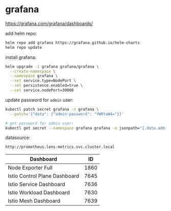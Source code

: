 # grafana

https://grafana.com/grafana/dashboards/

add helm repo:
```bash
helm repo add grafana https://grafana.github.io/helm-charts
helm repo update
```

install grafana:
```bash
helm upgrade -i grafana grafana/grafana \
  --create-namespace \
  --namespace grafana \
  --set service.type=NodePort \
  --set persistence.enabled=true \
  --set service.nodePort=30000
```

update password for `admin` user:
```bash
kubectl patch secret grafana -n grafana \
  --patch='{"data": {"admin-password": "YWRtaW4="}}'

# get password for admin user:
kubectl get secret --namespace grafana grafana -o jsonpath="{.data.admin-password}" | base64 --decode ; echo
```

datasource:
```
http://prometheus.lens-metrics.svc.cluster.local
```

Dashboard | ID
--- | --- 
Node Exporter Full | 1860
Istio Control Plane Dashboard | 7645
Istio Service Dashboard | 7636
Istio Workload Dashboard | 7630
Istio Mesh Dashboard | 7639


